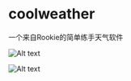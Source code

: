# coolweather

一个来自Rookie的简单练手天气软件

![Alt text](https://github.com/Ian0903/coolweather/raw/1.jpg)

![Alt text](https://github.com/Ian0903/coolweather/raw/2.jpg)
